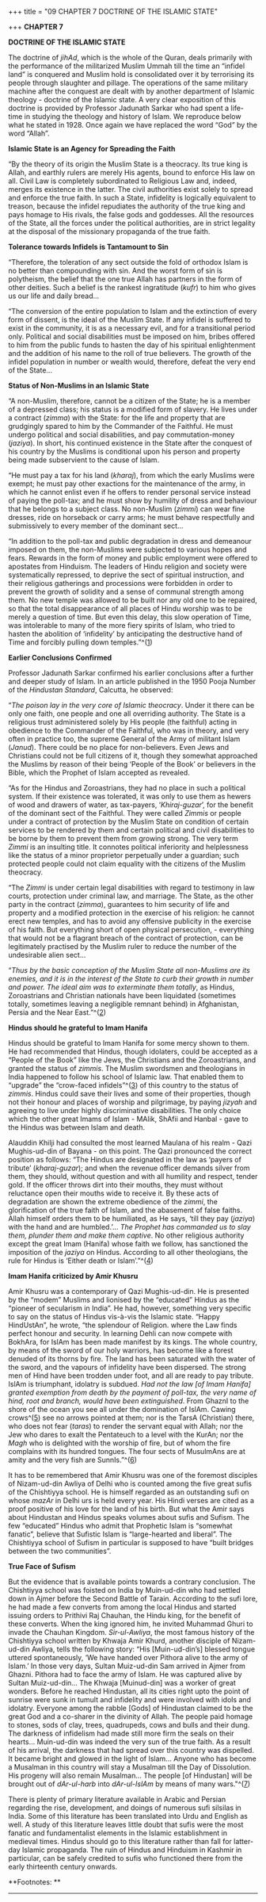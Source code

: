 +++
title = "09 CHAPTER 7 DOCTRINE OF THE ISLAMIC STATE"

+++
**CHAPTER 7**

**DOCTRINE OF THE ISLAMIC STATE**

The doctrine of *jihAd*, which is the whole of the Quran, deals
primarily with the performance of the militarized Muslim Ummah till the
time an “infidel land” is conquered and Muslim hold is consolidated over
it by terrorising its people through slaughter and pillage.  The
operations of the same military machine after the conquest are dealt
with by another department of Islamic theology - doctrine of the Islamic
state.  A very clear exposition of this doctrine is provided by
Professor Jadunath Sarkar who had spent a life-time in studying the
theology and history of Islam.  We reproduce below what he stated in
1928.  Once again we have replaced the word “God” by the word “Allah”.

**Islamic State is an Agency for Spreading the Faith**

“By the theory of its origin the Muslim State is a theocracy.  Its true
king is Allah, and earthly rulers are merely His agents, bound to
enforce His law on all.  Civil Law is completely subordinated to
Religious Law and, indeed, merges its existence in the latter.  The
civil authorities exist solely to spread and enforce the true faith.  In
such a State, infidelity is logically equivalent to treason, because the
infidel repudiates the authority of the true king and pays homage to His
rivals, the false gods and goddesses.  All the resources of the State,
all the forces under the political authorities, are in strict legality
at the disposal of the missionary propaganda of the true faith.

**Tolerance towards Infidels is Tantamount to Sin**

“Therefore, the toleration of any sect outside the fold of orthodox
Islam is no better than compounding with sin.  And the worst form of sin
is polytheism, the belief that the one true Allah has partners in the
form of other deities.  Such a belief is the rankest ingratitude
(*kufr*) to him who gives us our life and daily bread…

“The conversion of the entire population to Islam and the extinction of
every form of dissent, is the ideal of the Muslim State.  If any infidel
is suffered to exist in the community, it is as a necessary evil, and
for a transitional period only.  Political and social disabilities must
be imposed on him, bribes offered to him from the public funds to hasten
the day of his spiritual enlightenment and the addition of his name to
the roll of true believers.  The growth of the infidel population in
number or wealth would, therefore, defeat the very end of the State…

**Status of Non-Muslims in an Islamic State**

“A non-Muslim, therefore, cannot be a citizen of the State; he is a
member of a depressed class; his status is a modified form of slavery. 
He lives under a contract (*zimma*) with the State: for the life and
property that are grudgingly spared to him by the Commander of the
Faithful.  He must undergo political and social disabilities, and pay
commutation-money (*jaziya*).  In short, his continued existence in the
State after the conquest of his country by the Muslims is conditional
upon his person and property being made subservient to the cause of
Islam.

“He must pay a tax for his land (*kharaj*), from which the early Muslims
were exempt; he must pay other exactions for the maintenance of the
army, in which he cannot enlist even if he offers to render personal
service instead of paying the poll-tax; and he must show by humility of
dress and behaviour that he belongs to a subject class.  No non-Muslim
(*zimmi*) can wear fine dresses, ride on horseback or carry arms; he
must behave respectfully and submissively to every member of the
dominant sect…

“In addition to the poll-tax and public degradation in dress and
demeanour imposed on them, the non-Muslims were subjected to various
hopes and fears.  Rewards in the form of money and public employment
were offered to apostates from Hinduism.  The leaders of Hindu religion
and society were systematically repressed, to deprive the sect of
spiritual instruction, and their religious gatherings and processions
were forbidden in order to prevent the growth of solidity and a sense of
communal strength among them.  No new temple was allowed to be built nor
any old one to be repaired, so that the total disappearance of all
places of Hindu worship was to be merely a question of time.  But even
this delay, this slow operation of Time, was intolerable to many of the
more fiery spirits of Islam, who tried to hasten the abolition of
‘infidelity’ by anticipating the destructive hand of Time and forcibly
pulling down temples.”^([1](#1))

**Earlier Conclusions Confirmed**

Professor Jadunath Sarkar confirmed his earlier conclusions after a
further and deeper study of Islam.  In an article published in the 1950
Pooja Number of the *Hindustan Standard*, Calcutta, he observed:

“*The poison lay in the very core of Islamic theocracy*.  Under it there
can be only one faith, one people and one all overriding authority.  The
State is a religious trust administered solely by His people (the
faithful) acting in obedience to the Commander of the Faithful, who was
in theory, and very often in practice too, the supreme General of the
Army of militant Islam (*Janud*).  There could be no place for
non-believers.  Even Jews and Christians could not be full citizens of
it, though they somewhat approached the Muslims by reason of their being
‘People of the Book’ or believers in the Bible, which the Prophet of
Islam accepted as revealed.

“As for the Hindus and Zoroastrians, they had no place in such a
political system.  If their existence was tolerated, it was only to use
them as hewers of wood and drawers of water, as tax-payers,
‘*Khiraj-guzar*’, for the benefit of the dominant sect of the Faithful. 
They were called *Zimmis* or people under a contract of protection by
the Muslim State on condition of certain services to be rendered by them
and certain political and civil disabilities to be borne by them to
prevent them from growing strong.  The very term *Zimmi* is an insulting
title.  It connotes political inferiority and helplessness like the
status of a minor proprietor perpetually under a guardian; such
protected people could not claim equality with the citizens of the
Muslim theocracy.

“The *Zimmi* is under certain legal disabilities with regard to
testimony in law courts, protection under criminal law, and marriage. 
The State, as the other party in the contract (*zimma*), guarantees to
him security of life and property and a modified protection in the
exercise of his religion: he cannot erect new temples, and has to avoid
any offensive publicity in the exercise of his faith.  But everything
short of open physical persecution, - everything that would not be a
flagrant breach of the contract of protection, can be legitimately
practised by the Muslim ruler to reduce the number of the undesirable
alien sect…

“*Thus by the basic conception of the Muslim State all non-Muslims are
its enemies, and it is in the interest of the State to curb their growth
in number and power. The ideal aim was to exterminate them totally*, as
Hindus, Zoroastrians and Christian nationals have been liquidated
(sometimes totally, sometimes leaving a negligible remnant behind) in
Afghanistan, Persia and the Near East.”^([2](#2))

**Hindus should he grateful to Imam Hanifa**

Hindus should be grateful to Imam Hanifa for some mercy shown to them. 
He had recommended that Hindus, though idolaters, could be accepted as a
“People of the Book” like the Jews, the Christians and the Zoroastrians,
and granted the status of *zimmis*. The Muslim swordsmen and theologians
in India happened to follow his school of Islamic law.  That enabled
them to “upgrade” the “crow-faced infidels”^([3](#3)) of this country to
the status of *zimmis*.  Hindus could save their lives and some of their
properties, though not their honour and places of worship and
pilgrimage, by paying *jizyah* and agreeing to live under highly
discriminative disabilities.  The only choice which the other great
Imams of Islam - MAlik, ShAfii and Hanbal - gave to the Hindus was
between Islam and death.

Alauddin Khilji had consulted the most learned Maulana of his realm -
Qazi Mughis-ud-din of Bayana - on this point.  The Qazi pronounced the
correct position as follows: “The Hindus are designated in the law as
‘payers of tribute’ (*kharaj-guzar*); and when the revenue officer
demands silver from them, they should, without question and with all
humility and respect, tender gold.  If the officer throws dirt into
their mouths, they must without reluctance open their mouths wide to
receive it.  By these acts of degradation are shown the extreme
obedience of the *zimmi*, the glorification of the true faith of Islam,
and the abasement of false faiths.  Allah himself orders them to be
humiliated, as He says, ‘till they pay (*jaziya*) with the hand and are
humbled.’…  *The Prophet has commanded us to slay them, plunder them and
make them captive*.  No other religious authority except the great Imam
(Hanifa) whose faith we follow, has sanctioned the imposition of the
*jaziya* on Hindus. According to all other theologians, the rule for
Hindus is ‘Either death or Islam’.”^([4](#4))

**Imam Hanifa criticized by Amir Khusru**

Amir Khusru was a contemporary of Qazi Mughis-ud-din.  He is presented
by the “modem” Muslims and lionised by the “educated” Hindus as the
“pioneer of secularism in India”.  He had, however, something very
specific to say on the status of Hindus vis-à-vis the Islamic state. 
“Happy HindUstAn”, he wrote, “the splendour of Religion. where the Law
finds perfect honour and security.  In learning Dehli can now compete
with BokhAra, for IslAm has been made manifest by its kings.  The whole
country, by means of the sword of our holy warriors, has become like a
forest denuded of its thorns by fire.  The land has been saturated with
the water of the sword, and the vapours of infidelity have been
dispersed.  The strong men of Hind have been trodden under foot, and all
are ready to pay tribute.  IslAm is triumphant, idolatry is subdued. 
*Had not the law \[of Imam Hanifa\] granted exemption from death by the
payment of poll-tax, the very name of hind, root and branch, would have
been extinguished*. From GhaznI to the shore of the ocean you see all
under the domination of IslAm.  Cawing crows^([5](#5)) see no arrows
pointed at them; nor is the TarsA (Christian) there, who does not fear
(*taras*) to render the servant equal with Allah; nor the Jew who dares
to exalt the Pentateuch to a level with the KurAn; nor the *Magh* who is
delighted with the worship of fire, but of whom the fire complains with
its hundred tongues.  The four sects of MusulmAns are at amity and the
very fish are SunnIs.”^([6](#6))

It has to be remembered that Amir Khusru was one of the foremost
disciples of Nizam-ud-din Awliya of Delhi who is counted among the five
great sufis of the Chishtiyya school.  He is himself regarded as an
outstanding sufi on whose *mazAr* in Delhi urs is held every year.  His
Hindi verses are cited as a proof positive of his love for the land of
his birth.  But what the Amir says about Hindustan and Hindus speaks
volumes about sufis and Sufism.  The few “educated” Hindus who admit
that Prophetic Islam is “somewhat fanatic”, believe that Sufistic Islam
is “large-hearted and liberal”.  The Chishtiyya school of Sufism in
particular is supposed to have “built bridges between the two
communities”.

**True Face of Sufism**

But the evidence that is available points towards a contrary
conclusion.  The Chishtiyya school was foisted on India by Muin-ud-din
who had settled down in Ajmer before the Second Battle of Tarain. 
According to the sufi lore, he had made a few converts from among the
local Hindus and started issuing orders to Prithivi Raj Chauhan, the
Hindu king, for the benefit of these converts.  When the king ignored
him, he invited Muhammad Ghuri to invade the Chauhan Kingdom. 
*Sir-ul-Awliya*, the most famous history of the Chishtiyya school
written by Khwaja Amir Khurd, another disciple of Nizam-ud-din Awliya,
tells the following story: “His \[Muin-ud-din’s\] blessed tongue uttered
spontaneously, ‘We have handed over Pithora alive to the army of Islam.’
In those very days, Sultan Muiz-ud-din Sam arrived in Ajmer from
Ghazni.  Pithora had to face the army of Islam.  He was captured alive
by Sultan Muiz-ud-din…  The Khwaja \[Muinud-din\] was a worker of great
wonders.  Before he reached Hindustan, all its cities right upto the
point of sunrise were sunk in tumult and infidelity and were involved
with idols and idolatry.  Everyone among the rabble \[Gods\] of
Hindustan claimed to be the great God and a co-sharer in the divinity of
Allah.  The people paid homage to stones, sods of clay, trees,
quadrupeds, cows and bulls and their dung.  The darkness of infidelism
had made still more firm the seals on their hearts…  Muin-ud-din was
indeed the very sun of the true faith.  As a result of his arrival, the
darkness that had spread over this country was dispelled.  It became
bright and glowed in the light of Islam... Anyone who has become a
Musalman in this country will stay a Musalman till the Day of
Dissolution.  His progeny will also remain Musalman… The people \[of
Hindustan\] will be brought out of *dAr-ul-harb* into *dAr-ul-IslAm* by
means of many wars."^([7](#7))

There is plenty of primary literature available in Arabic and Persian
regarding the rise, development, and doings of numerous sufi silsilas in
India.  Some of this literature has been translated into Urdu and
English as well.  A study of this literature leaves little doubt that
sufis were the most fanatic and fundamentalist elements in the Islamic
establishment in medieval times.  Hindus should go to this literature
rather than fall for latter-day Islamic propaganda.  The ruin of Hindus
and Hinduism in Kashmir in particular, can be safely credited to sufis
who functioned there from the early thirteenth century onwards.  
 

**Footnotes: **  
 

------------------------------------------------------------------------


